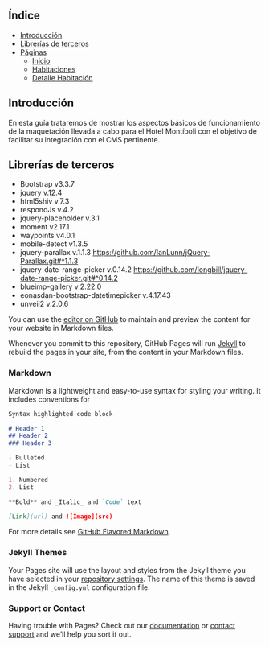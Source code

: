## Índice
- [Introducción](#introduccion)
- [Librerías de terceros](#librerias-de-terceros)
- [Páginas](#paginas)
    - [Inicio](#inicio)
    - [Habitaciones](#habitaciones)
    - [Detalle Habitación](#detalle-habitacion)


## Introducción

En esta guía trataremos de mostrar los aspectos básicos de funcionamiento de la maquetación llevada a cabo para el Hotel Montíboli con el objetivo de facilitar su integración con el CMS pertinente.

## Librerías de terceros
- Bootstrap v3.3.7
- jquery v.12.4
- html5shiv v.7.3
- respondJs v.4.2
- jquery-placeholder v.3.1
- moment v2.17.1
- waypoints v4.0.1
- mobile-detect v1.3.5
- jquery-parallax v.1.1.3 https://github.com/IanLunn/jQuery-Parallax.git#^1.1.3
- jquery-date-range-picker v.0.14.2 https://github.com/longbill/jquery-date-range-picker.git#^0.14.2
- blueimp-gallery v.2.22.0
- eonasdan-bootstrap-datetimepicker v.4.17.43
- unveil2 v.2.0.6

You can use the [editor on GitHub](https://github.com/AtoomStudio/montiboli-docs/edit/master/index.md) to maintain and preview the content for your website in Markdown files.

Whenever you commit to this repository, GitHub Pages will run [Jekyll](https://jekyllrb.com/) to rebuild the pages in your site, from the content in your Markdown files.

### Markdown

Markdown is a lightweight and easy-to-use syntax for styling your writing. It includes conventions for

```markdown
Syntax highlighted code block

# Header 1
## Header 2
### Header 3

- Bulleted
- List

1. Numbered
2. List

**Bold** and _Italic_ and `Code` text

[Link](url) and ![Image](src)
```

For more details see [GitHub Flavored Markdown](https://guides.github.com/features/mastering-markdown/).

### Jekyll Themes

Your Pages site will use the layout and styles from the Jekyll theme you have selected in your [repository settings](https://github.com/AtoomStudio/montiboli-docs/settings). The name of this theme is saved in the Jekyll `_config.yml` configuration file.

### Support or Contact

Having trouble with Pages? Check out our [documentation](https://help.github.com/categories/github-pages-basics/) or [contact support](https://github.com/contact) and we’ll help you sort it out.
